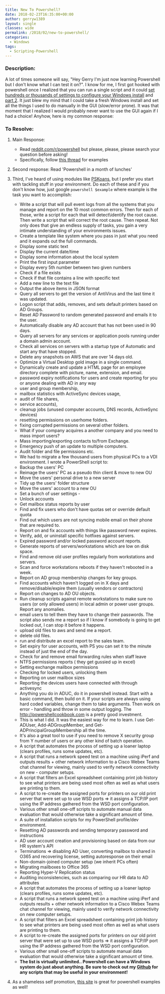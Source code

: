 ```yaml
---
title: New To Powershell?
date: 2018-02-23T16:35:00+00:00
author: gerryw1389
layout: single
classes: wide
permalink: /2018/02/new-to-powershell/
categories:
  - Windows
tags:
  - Scripting-Powershell
---
```

<!--more-->

### Description:

A lot of times someone will say, "Hey Gerry I'm just now learning Powershell but I don't know what I can test it on?". I know for me, I first got hooked with powershell once I realized that you can run a single script and it could [set hundreds or thousands of settings to configure your Windows install](https://github.com/gerryw1389/powershell/blob/master/gwConfiguration/Public/Set-Template.ps1) and [part 2](https://github.com/gerryw1389/powershell/blob/master/gwConfiguration/Public/Set-HomePC.ps1). It just blew my mind that I could take a fresh Windows install and set all the things I used to do manually in the GUI (slow/error prone). It was that moment that I realized I would probably never want to use the GUI again if I had a choice! Anyhow, here is my common response:

### To Resolve:

1. Main Response:
   - Read [reddit.com/r/powershell](https://reddit.com/r/powershell) but please, please, please search your question before asking! 
   - Specifically, follow [this thread](https://www.reddit.com/r/PowerShell/comments/9c5vib/what_have_you_done_with_powershell_this_month/) for examples

2. Second response: Read 'Powershell in a month of lunches'

3. Third, I've heard of using modules like [PSKoans](https://github.com/vexx32/PSKoans), but I prefer you start with tackling stuff in your environment. Do each of these and if you don't know how, just google `powershell $example` where example is the task you want to accomplish:  

   - Write a script that will pull event logs from all the systems that you manage and report on the 10 most common errors. Then for each of those, write a script for each that will detect\identify the root cause. Then write a script that will correct the root cause. Then repeat. Not only does that give an endless supply of tasks, you gain a very intimate understanding of your environments issues.
   - Create a template like system where you pass in just what you need and it expands out the full commands.  
   - Display some static text  
   - Display the current date/time  
   - Display some information about the local system  
   - Print the first input parameter  
   - Display every 5th number between two given numbers  
   - Check if a file exists  
   - Check if that file contains a line with specific text  
   - Add a new line to the text file  
   - Output the above items in JSON format  
   - Query all servers to get the version of AntiVirus and the last time it was updated.  
   - Logon script that adds, removes, and sets default printers based on AD Groups.  
   - Reset AD Password to random generated password and emails it to the user.  
   - Automatically disable any AD account that has not been used in 90 days.  
   - Query all servers for any services or application pools running under a domain admin account.  
   - Check all services on servers with a startup type of Automatic and start any that have stopped.  
   - Delete any snapshots on AWS that are over 14 days old.  
   - Optimize a Virtual Desktop gold image in a single command.  
   - Dynamically create and update a HTML page for an employee directory complete with picture, name, extension, and email.  
   - password expiry notifications for users and create reporting for you or anyone dealing with AD in any way  
   - user and group membership,  
   - mailbox statistics with ActiveSync devices usage,  
   - audit of file shares,  
   - service accounts),  
   - cleanup jobs (unused computer accounts, DNS records, ActiveSync devices)  
   - resetting permissions on userhome folders.  
   - fixing corrupted permissions on several other folders.  
   - What if your company acquires a another company and you need to mass import users?  
   - Mass importing/exporting contacts to/from Exchange.  
   - Emergency push of an update to multiple computers.  
   - Audit folder and file permissions etc.  
   - We had to migrate a few thousand users from physical PCs to a VDI environment. I wrote a PowerShell script to:  
   - Backup the users' PC  
   - Reimage the users' PC as a pseudo thin client & move to new OU  
   - Move the users' personal drive to a new server  
   - Tidy up the users' folder structure  
   - Move the users' account to a new OU  
   - Set a bunch of user settings - 
   - Unlock accounts  
   - Get mailbox status reports by user  
   - Find and fix users who don't have quotas set or override default quota  
   - Find out which users are not syncing mobile email on their phone that are required to.  
   - Report on and fix accounts with things like password never expires.  
   - Verify, add, or uninstall specific hotfixes against servers.  
   - Expired password and/or locked password account reports.  
   - Generate reports of servers/workstations which are low on disk space.  
   - Find and remove old user profiles regularly from workstations and servers.  
   - Scan and force workstations reboots if they haven't rebooted in a week.  
   - Report on AD group membership changes for key groups.  
   - Find accounts which haven't logged on in X days and remove/disable/expire them (usually vendors or contractors)  
   - Report on changes to AD OU objects.  
   - Run cleanup scripts against remote workstations to make sure no users (or only allowed users) in local admin or power user groups. Report any anomalies.  
   - email users to tell them they have to change their passwords. The script also sends me a report so if I know if somebody is going to get locked out, I can stop it before it happens.  
   - upload old files to aws and send me a report.  
   - delete old files.  
   - run and distribute an excel report to the sales team.  
   - Set expiry for user accounts, with PS you can set it to the minute instead of just the end of the day.  
   - Check for and remove email forwarding rules when staff leave  
   - NTFS permissions reports ( they get gussied up in excel)  
   - Setting exchange mailbox permissions  
   - Checking for locked users, unlocking them  
   - Reporting on user mailbox sizes  
   - Reporting the devices users have connected with through activesync  
   - Anything you do in ADUC, do it in powershell instead. Start with a basic command, then build on it. If your scripts are always using hard coded variables, change them to take arguments. Then work on error - handling and throw in some output logging. The http://powershellcookbook.com is a pretty good investment.  
   - This is what I did. It was the easiest way for me to learn. I use Get-ADUser, Add-ADGroupMember, and Get-ADPrincipalGroupMembership all the time.  
   - It's also a great tool to use if you need to remove X security group from Y number of users or any other kind of batch operation.  
   - A script that automates the process of setting up a loaner laptop (clears profiles, runs some updates, etc).  
   - A script that runs a network speed test on a machine using iPerf and outputs results + other network information to a Cisco Webex Teams chat channel for viewing, mainly used to verify network connectivity on new - computer setups.  
   - A script that filters an Excel spreadsheet containing print job history to see what printers are being used most often as well as what users are printing to them.  
   - A script to re-create the assigned ports for printers on our old print server that were set up to use WSD ports => it assigns a TCP/IP port using the IP address gathered from the WSD port configuration.  
   - Various other small one-off scripts to automate manual data evaluation that would otherwise take a significant amount of time.  
   - A suite of installation scripts for my PowerShell profile/dev environment.  
   - Resetting AD passwords and sending temporary password and instructions  
   - AD user account creation and provisioning based on data from our HR system's API  
   - Terminations => disabling AD User, converting mailbox to shared in O365 and recovering license, setting autoresponse on their email  
   - Non-domain-joined computer setup (we inherit PCs often)  
   - Migrating mailboxes to Office 365  
   - Reporting Hyper-V Replication status  
   - Auditing inconsistencies, such as comparing our HR data to AD attributes  
   - A script that automates the process of setting up a loaner laptop (clears profiles, runs some updates, etc).  
   - A script that runs a network speed test on a machine using iPerf and outputs results + other network information to a Cisco Webex Teams chat channel for viewing, mainly used to verify network connectivity on new computer setups.  
   - A script that filters an Excel spreadsheet containing print job history to see what printers are being used most often as well as what users are printing to them.  
   - A script to re-create the assigned ports for printers on our old print server that were set up to use WSD ports => it assigns a TCP/IP port using the IP address gathered from the WSD port configuration.  
   - Various other small one-off scripts to automate manual data evaluation that would otherwise take a significant amount of time.
   - **The list is virtually unlimited.. Powershell can have a Windows system do just about anything. Be sure to check out my [Github](https://github.com/gerryw1389/master) for any scripts that may be useful in your environment!**

4. As a shameless self promotion, [this site](https://automationadmin.com/tags/#scripting-powershell) is great for powershell examples as well!